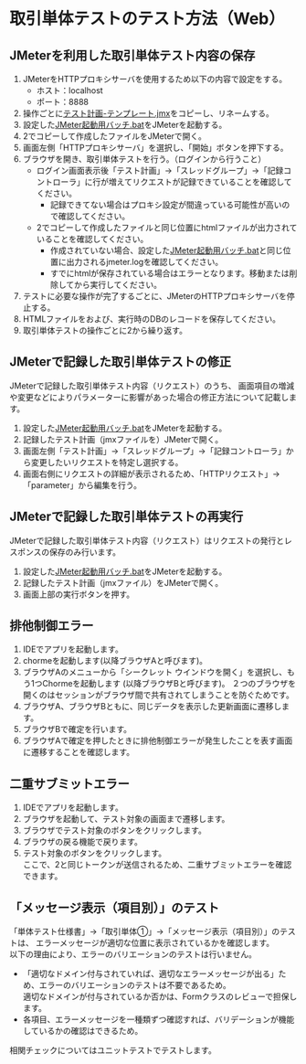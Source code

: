 # 取引単体テストのテスト方法（Web）

## JMeterを利用した取引単体テスト内容の保存

1. JMeterをHTTPプロキシサーバを使用するため以下の内容で設定をする。
   * ホスト：localhost
   * ポート：8888
1. 操作ごとに[テスト計画-テンプレート.jmx](取引単体テストツール/テスト計画-テンプレート.jmx)をコピーし、リネームする。
1. 設定した[JMeter起動用バッチ.bat](取引単体テスト)をJMeterを起動する。
1. 2でコピーして作成したファイルをJMeterで開く。
1. 画面左側「HTTPプロキシサーバ」を選択し、「開始」ボタンを押下する。
1. ブラウザを開き、取引単体テストを行う。（ログインから行うこと）
   - ログイン画面表示後「テスト計画」→「スレッドグループ」→「記録コントローラ」に行が増えてリクエストが記録できていることを確認してください。
     - 記録できてない場合はプロキシ設定が間違っている可能性が高いので確認してください。
   - 2でコピーして作成したファイルと同じ位置にhtmlファイルが出力されていることを確認してください。
     - 作成されていない場合、設定した[JMeter起動用バッチ.bat](取引単体テスト)と同じ位置に出力されるjmeter.logを確認してください。
     - すでにhtmlが保存されている場合はエラーとなります。移動または削除してから実行してください。
1. テストに必要な操作が完了するごとに、JMeterのHTTPプロキシサーバを停止する。
1. HTMLファイルをおよび、実行時のDBのレコードを保存してください。
1. 取引単体テストの操作ごとに2から繰り返す。

## JMeterで記録した取引単体テストの修正

JMeterで記録した取引単体テスト内容（リクエスト）のうち、
画面項目の増減や変更などによりパラメーターに影響があった場合の修正方法について記載します。

1. 設定した[JMeter起動用バッチ.bat](取引単体テスト)をJMeterを起動する。
1. 記録したテスト計画（jmxファイルを）JMeterで開く。
1. 画面左側「テスト計画」→「スレッドグループ」→「記録コントローラ」から変更したいリクエストを特定し選択する。
1. 画面右側にリクエストの詳細が表示されるため、「HTTPリクエスト」→「parameter」から編集を行う。

## JMeterで記録した取引単体テストの再実行

JMeterで記録した取引単体テスト内容（リクエスト）はリクエストの発行とレスポンスの保存のみ行います。


1. 設定した[JMeter起動用バッチ.bat](取引単体テスト)をJMeterを起動する。
1. 記録したテスト計画（jmxファイル）をJMeterで開く。
1. 画面上部の実行ボタンを押す。

## 排他制御エラー

1. IDEでアプリを起動します。
1. chormeを起動します(以降ブラウザAと呼びます)。
1. ブラウザAのメニューから「シークレット ウインドウを開く」を選択し、もう1つChormeを起動します (以降ブラウザBと呼びます)。
   ２つのブラウザを開くのはセッションがブラウザ間で共有されてしまうことを防ぐためです。 
1. ブラウザA、ブラウザBともに、同じデータを表示した更新画面に遷移します。
1. ブラウザBで確定を行います。
1. ブラウザAで確定を押したときに排他制御エラーが発生したことを表す画面に遷移することを確認します。

## 二重サブミットエラー

1. IDEでアプリを起動します。
1. ブラウザを起動して、テスト対象の画面まで遷移します。
1. ブラウザでテスト対象のボタンをクリックします。
1. ブラウザの戻る機能で戻ります。
1. テスト対象のボタンをクリックします。  
   ここで、2と同じトークンが送信されるため、二重サブミットエラーを確認できます。


## 「メッセージ表示（項目別）」のテスト

「単体テスト仕様書」→「取引単体①」→「メッセージ表示（項目別）」のテストは、
エラーメッセージが適切な位置に表示されているかを確認します。    
以下の理由により、エラーのバリエーションのテストは行いません。

- 「適切なドメイン付与されていれば、適切なエラーメッセージが出る」ため、エラーのバリエーションのテストは不要であるため。  
  適切なドメインが付与されているか否かは、Formクラスのレビューで担保します。 
- 各項目、エラーメッセージを一種類ずつ確認すれば、バリデーションが機能しているかの確認はできるため。

相関チェックについてはユニットテストでテストします。
